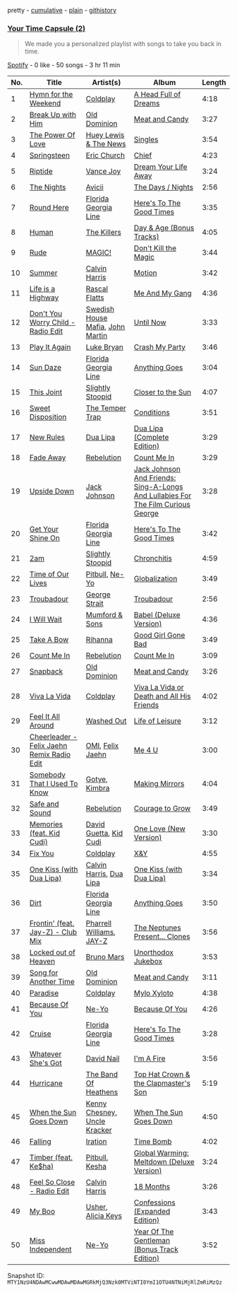 pretty - [cumulative](/playlists/cumulative/37i9dQZF1EuGR7rEA0UUF1.md) - [plain](/playlists/plain/37i9dQZF1EuGR7rEA0UUF1) - [githistory](https://github.githistory.xyz/mackorone/spotify-playlist-archive/blob/main/playlists/plain/37i9dQZF1EuGR7rEA0UUF1)

### [Your Time Capsule \(2\)](https://open.spotify.com/playlist/37i9dQZF1EuGR7rEA0UUF1)

> We made you a personalized playlist with songs to take you back in time.

[Spotify](https://open.spotify.com/user/spotify) - 0 like - 50 songs - 3 hr 11 min

| No. | Title | Artist(s) | Album | Length |
|---|---|---|---|---|
| 1 | [Hymn for the Weekend](https://open.spotify.com/track/3RiPr603aXAoi4GHyXx0uy) | [Coldplay](https://open.spotify.com/artist/4gzpq5DPGxSnKTe4SA8HAU) | [A Head Full of Dreams](https://open.spotify.com/album/3cfAM8b8KqJRoIzt3zLKqw) | 4:18 |
| 2 | [Break Up with Him](https://open.spotify.com/track/5ZManJDV3CexO66nRCkdiV) | [Old Dominion](https://open.spotify.com/artist/6y8XlgIV8BLlIg1tT1R10i) | [Meat and Candy](https://open.spotify.com/album/1G4WDlYjm0VqgyEymNJRcf) | 3:27 |
| 3 | [The Power Of Love](https://open.spotify.com/track/5TdoMP4B6UzPiJGnyBKxcJ) | [Huey Lewis & The News](https://open.spotify.com/artist/7A9yZMTrFZcgEWAX2kBfK6) | [Singles](https://open.spotify.com/album/1Wi401gN7Xc6sfhQKJAOht) | 3:54 |
| 4 | [Springsteen](https://open.spotify.com/track/05ZACkzW8YbRq3eFgIfSNB) | [Eric Church](https://open.spotify.com/artist/2IvkS5MXK0vPGnwyJsrEyV) | [Chief](https://open.spotify.com/album/5dtw6CoMhbrSj01YUvdQOF) | 4:23 |
| 5 | [Riptide](https://open.spotify.com/track/7yq4Qj7cqayVTp3FF9CWbm) | [Vance Joy](https://open.spotify.com/artist/10exVja0key0uqUkk6LJRT) | [Dream Your Life Away](https://open.spotify.com/album/6rIbiUMmZJfqJRnXhVxFvg) | 3:24 |
| 6 | [The Nights](https://open.spotify.com/track/0ct6r3EGTcMLPtrXHDvVjc) | [Avicii](https://open.spotify.com/artist/1vCWHaC5f2uS3yhpwWbIA6) | [The Days / Nights](https://open.spotify.com/album/0h2knr6qpiAq0tV5ri5JMF) | 2:56 |
| 7 | [Round Here](https://open.spotify.com/track/5T6DM9qjjngWnukcw0svkX) | [Florida Georgia Line](https://open.spotify.com/artist/3b8QkneNDz4JHKKKlLgYZg) | [Here's To The Good Times](https://open.spotify.com/album/5MH765pytbQasmDxXArTah) | 3:35 |
| 8 | [Human](https://open.spotify.com/track/1sTsuZTdANkiFd7T34H3nb) | [The Killers](https://open.spotify.com/artist/0C0XlULifJtAgn6ZNCW2eu) | [Day & Age \(Bonus Tracks\)](https://open.spotify.com/album/0Ug5scDXUIgGN8yanDBLQw) | 4:05 |
| 9 | [Rude](https://open.spotify.com/track/6RtPijgfPKROxEzTHNRiDp) | [MAGIC!](https://open.spotify.com/artist/0DxeaLnv6SyYk2DOqkLO8c) | [Don't Kill the Magic](https://open.spotify.com/album/0RZ4Ct4vegYBmL9g88TBNi) | 3:44 |
| 10 | [Summer](https://open.spotify.com/track/6YUTL4dYpB9xZO5qExPf05) | [Calvin Harris](https://open.spotify.com/artist/7CajNmpbOovFoOoasH2HaY) | [Motion](https://open.spotify.com/album/48zisMeiXniWLzOQghbPqS) | 3:42 |
| 11 | [Life is a Highway](https://open.spotify.com/track/2Fs18NaCDuluPG1DHGw1XG) | [Rascal Flatts](https://open.spotify.com/artist/0a1gHP0HAqALbEyxaD5Ngn) | [Me And My Gang](https://open.spotify.com/album/5XPdkIryKSpTKW21HUtvV0) | 4:36 |
| 12 | [Don't You Worry Child \- Radio Edit](https://open.spotify.com/track/1MlAkYV0nbRKWhhfvTt3zc) | [Swedish House Mafia](https://open.spotify.com/artist/1h6Cn3P4NGzXbaXidqURXs), [John Martin](https://open.spotify.com/artist/2auikkNYqigWStoHWK1Grq) | [Until Now](https://open.spotify.com/album/2OW1FFaG8vgbRl0WilKz1B) | 3:33 |
| 13 | [Play It Again](https://open.spotify.com/track/03fT3OHB9KyMtGMt2zwqCT) | [Luke Bryan](https://open.spotify.com/artist/0BvkDsjIUla7X0k6CSWh1I) | [Crash My Party](https://open.spotify.com/album/5M8gr5RV2eR6UkztC69ogB) | 3:46 |
| 14 | [Sun Daze](https://open.spotify.com/track/0El2Zyt68nYySFDG87hZgM) | [Florida Georgia Line](https://open.spotify.com/artist/3b8QkneNDz4JHKKKlLgYZg) | [Anything Goes](https://open.spotify.com/album/5NG7WZaCZZ12M5LJm0JcVc) | 3:04 |
| 15 | [This Joint](https://open.spotify.com/track/6wxGZ8D8lAuJpocaTAVVyL) | [Slightly Stoopid](https://open.spotify.com/artist/6MxlVTY6PmY8Nyn16fvxtb) | [Closer to the Sun](https://open.spotify.com/album/5FWZm9haAG0NhY6WmdS4oW) | 4:07 |
| 16 | [Sweet Disposition](https://open.spotify.com/track/49x8Zp5wDjoquBE1THLLCV) | [The Temper Trap](https://open.spotify.com/artist/4W48hZAnAHVOC2c8WH8pcq) | [Conditions](https://open.spotify.com/album/4NeSW0h0cdKXzjKxhCJmLl) | 3:51 |
| 17 | [New Rules](https://open.spotify.com/track/2xJCMIJfcNYDc5iR0sAm2O) | [Dua Lipa](https://open.spotify.com/artist/6M2wZ9GZgrQXHCFfjv46we) | [Dua Lipa \(Complete Edition\)](https://open.spotify.com/album/2wKlXxlwYDByrGY1aAUh6o) | 3:29 |
| 18 | [Fade Away](https://open.spotify.com/track/4TyCnstYu6LGrjka5WW6ft) | [Rebelution](https://open.spotify.com/artist/2WjvvwAX0mdWwq3aFuUdtc) | [Count Me In](https://open.spotify.com/album/05SuSxEPuEJI1RnwTcOCRg) | 3:29 |
| 19 | [Upside Down](https://open.spotify.com/track/6shRGWCtBUOPFLFTTqXZIC) | [Jack Johnson](https://open.spotify.com/artist/3GBPw9NK25X1Wt2OUvOwY3) | [Jack Johnson And Friends: Sing\-A\-Longs And Lullabies For The Film Curious George](https://open.spotify.com/album/3Jl7i9Vo0Ht4co9SqTFjQy) | 3:28 |
| 20 | [Get Your Shine On](https://open.spotify.com/track/6s9ICeczYOfbHHIaSMq9jd) | [Florida Georgia Line](https://open.spotify.com/artist/3b8QkneNDz4JHKKKlLgYZg) | [Here's To The Good Times](https://open.spotify.com/album/5MH765pytbQasmDxXArTah) | 3:42 |
| 21 | [2am](https://open.spotify.com/track/4cs6ORX8aKd6rtVdwAnnel) | [Slightly Stoopid](https://open.spotify.com/artist/6MxlVTY6PmY8Nyn16fvxtb) | [Chronchitis](https://open.spotify.com/album/2lKYJFAYLywsVOxLMRoAOe) | 4:59 |
| 22 | [Time of Our Lives](https://open.spotify.com/track/2bJvI42r8EF3wxjOuDav4r) | [Pitbull](https://open.spotify.com/artist/0TnOYISbd1XYRBk9myaseg), [Ne\-Yo](https://open.spotify.com/artist/21E3waRsmPlU7jZsS13rcj) | [Globalization](https://open.spotify.com/album/4EUf4YyNjuXypWY6W5wEDm) | 3:49 |
| 23 | [Troubadour](https://open.spotify.com/track/4qjmnM1aYvayCTDd0uuRKH) | [George Strait](https://open.spotify.com/artist/5vngPClqofybhPERIqQMYd) | [Troubadour](https://open.spotify.com/album/3dFuEcl4rdwVFH3CWYgRPJ) | 2:56 |
| 24 | [I Will Wait](https://open.spotify.com/track/5PRRthP9SLfbXB359MfIWv) | [Mumford & Sons](https://open.spotify.com/artist/3gd8FJtBJtkRxdfbTu19U2) | [Babel \(Deluxe Version\)](https://open.spotify.com/album/5tFS6ENAcvCW1V8uKYuk5m) | 4:36 |
| 25 | [Take A Bow](https://open.spotify.com/track/39afswHs17v53znQm1gDTY) | [Rihanna](https://open.spotify.com/artist/5pKCCKE2ajJHZ9KAiaK11H) | [Good Girl Gone Bad](https://open.spotify.com/album/1YhbfKnjrFgnYyWz6cn9mN) | 3:49 |
| 26 | [Count Me In](https://open.spotify.com/track/0BweE3lWBMXRPWWLtLV5z8) | [Rebelution](https://open.spotify.com/artist/2WjvvwAX0mdWwq3aFuUdtc) | [Count Me In](https://open.spotify.com/album/05SuSxEPuEJI1RnwTcOCRg) | 3:09 |
| 27 | [Snapback](https://open.spotify.com/track/7I5fYc4qKJddht8Ozhqqdx) | [Old Dominion](https://open.spotify.com/artist/6y8XlgIV8BLlIg1tT1R10i) | [Meat and Candy](https://open.spotify.com/album/1G4WDlYjm0VqgyEymNJRcf) | 3:26 |
| 28 | [Viva La Vida](https://open.spotify.com/track/1mea3bSkSGXuIRvnydlB5b) | [Coldplay](https://open.spotify.com/artist/4gzpq5DPGxSnKTe4SA8HAU) | [Viva La Vida or Death and All His Friends](https://open.spotify.com/album/1CEODgTmTwLyabvwd7HBty) | 4:02 |
| 29 | [Feel It All Around](https://open.spotify.com/track/4V0x90QcMh4ZxwHzEWOdtK) | [Washed Out](https://open.spotify.com/artist/5juOkIIy18sFw9L30syt1Z) | [Life of Leisure](https://open.spotify.com/album/1jMTPWTHJhsZev04IbmyCC) | 3:12 |
| 30 | [Cheerleader \- Felix Jaehn Remix Radio Edit](https://open.spotify.com/track/7vFoFDWqTX0mHzLfrF1Cfy) | [OMI](https://open.spotify.com/artist/5MouCg6ta7zAxsfMEbc1uh), [Felix Jaehn](https://open.spotify.com/artist/4bL2B6hmLlMWnUEZnorEtG) | [Me 4 U](https://open.spotify.com/album/7cVXH4slEYzGjDh498OFyL) | 3:00 |
| 31 | [Somebody That I Used To Know](https://open.spotify.com/track/1qDrWA6lyx8cLECdZE7TV7) | [Gotye](https://open.spotify.com/artist/2AsusXITU8P25dlRNhcAbG), [Kimbra](https://open.spotify.com/artist/6hk7Yq1DU9QcCCrz9uc0Ti) | [Making Mirrors](https://open.spotify.com/album/4G2rJNhsKOE6iHgtUqZ0Ye) | 4:04 |
| 32 | [Safe and Sound](https://open.spotify.com/track/5GQaLen4w5m5YiJmzYfegN) | [Rebelution](https://open.spotify.com/artist/2WjvvwAX0mdWwq3aFuUdtc) | [Courage to Grow](https://open.spotify.com/album/581TFVtaXAO5GeU5Ry324y) | 3:49 |
| 33 | [Memories \(feat\. Kid Cudi\)](https://open.spotify.com/track/0Xh6R6XLoTDRBYriQRgkHj) | [David Guetta](https://open.spotify.com/artist/1Cs0zKBU1kc0i8ypK3B9ai), [Kid Cudi](https://open.spotify.com/artist/0fA0VVWsXO9YnASrzqfmYu) | [One Love \(New Version\)](https://open.spotify.com/album/4uZaHeEPBWpLilXGg5sJs1) | 3:30 |
| 34 | [Fix You](https://open.spotify.com/track/7LVHVU3tWfcxj5aiPFEW4Q) | [Coldplay](https://open.spotify.com/artist/4gzpq5DPGxSnKTe4SA8HAU) | [X&Y](https://open.spotify.com/album/4E7bV0pzG0LciBSWTszra6) | 4:55 |
| 35 | [One Kiss \(with Dua Lipa\)](https://open.spotify.com/track/7ef4DlsgrMEH11cDZd32M6) | [Calvin Harris](https://open.spotify.com/artist/7CajNmpbOovFoOoasH2HaY), [Dua Lipa](https://open.spotify.com/artist/6M2wZ9GZgrQXHCFfjv46we) | [One Kiss \(with Dua Lipa\)](https://open.spotify.com/album/7GEzhoTiqcPYkOprWQu581) | 3:34 |
| 36 | [Dirt](https://open.spotify.com/track/5CXnIPD6rTjszYYQm6fY2P) | [Florida Georgia Line](https://open.spotify.com/artist/3b8QkneNDz4JHKKKlLgYZg) | [Anything Goes](https://open.spotify.com/album/5NG7WZaCZZ12M5LJm0JcVc) | 3:50 |
| 37 | [Frontin' \(feat\. Jay\-Z\) \- Club Mix](https://open.spotify.com/track/1SyRNJfG1x58EFsWR8EM2k) | [Pharrell Williams](https://open.spotify.com/artist/2RdwBSPQiwcmiDo9kixcl8), [JAY\-Z](https://open.spotify.com/artist/3nFkdlSjzX9mRTtwJOzDYB) | [The Neptunes Present..\. Clones](https://open.spotify.com/album/5pmDcxTVPDS9y8Wl1661DY) | 3:56 |
| 38 | [Locked out of Heaven](https://open.spotify.com/track/5g7sDjBhZ4I3gcFIpkrLuI) | [Bruno Mars](https://open.spotify.com/artist/0du5cEVh5yTK9QJze8zA0C) | [Unorthodox Jukebox](https://open.spotify.com/album/4xWulj18AGahlyuZPulaGe) | 3:53 |
| 39 | [Song for Another Time](https://open.spotify.com/track/7px4t7HGiuMUvFkEOpZEwp) | [Old Dominion](https://open.spotify.com/artist/6y8XlgIV8BLlIg1tT1R10i) | [Meat and Candy](https://open.spotify.com/album/1G4WDlYjm0VqgyEymNJRcf) | 3:11 |
| 40 | [Paradise](https://open.spotify.com/track/7wBrglFVTNCcW6IhdgBkm1) | [Coldplay](https://open.spotify.com/artist/4gzpq5DPGxSnKTe4SA8HAU) | [Mylo Xyloto](https://open.spotify.com/album/5GykKNn2KjofEoA8SpNnuw) | 4:38 |
| 41 | [Because Of You](https://open.spotify.com/track/6CFPFnS9EcLs2I0nWqtWci) | [Ne\-Yo](https://open.spotify.com/artist/21E3waRsmPlU7jZsS13rcj) | [Because Of You](https://open.spotify.com/album/52q9xNv8COtSU9phlbO5sg) | 4:26 |
| 42 | [Cruise](https://open.spotify.com/track/0i5el041vd6nxrGEU8QRxy) | [Florida Georgia Line](https://open.spotify.com/artist/3b8QkneNDz4JHKKKlLgYZg) | [Here's To The Good Times](https://open.spotify.com/album/5MH765pytbQasmDxXArTah) | 3:28 |
| 43 | [Whatever She's Got](https://open.spotify.com/track/4PJXT82AZtlDW4Q71b43oz) | [David Nail](https://open.spotify.com/artist/4DZGvSv2oMkBUnPz67E6z6) | [I'm A Fire](https://open.spotify.com/album/53ljIT3F5IV2YP0fVdlSGo) | 3:56 |
| 44 | [Hurricane](https://open.spotify.com/track/3s5NrHgyTkuinl0TgHCHeK) | [The Band Of Heathens](https://open.spotify.com/artist/5K4gVy6DhNd39mSjuK95Y7) | [Top Hat Crown & the Clapmaster's Son](https://open.spotify.com/album/0JGmK6gTeDeca4ijGPEUaf) | 5:19 |
| 45 | [When the Sun Goes Down](https://open.spotify.com/track/5vLonpxn4VN0A8GtQOBSG0) | [Kenny Chesney](https://open.spotify.com/artist/3grHWM9bx2E9vwJCdlRv9O), [Uncle Kracker](https://open.spotify.com/artist/2DnqqkzzDKm3vAoyHtn8So) | [When The Sun Goes Down](https://open.spotify.com/album/052CF6cpp0nAH67yuUrIp7) | 4:50 |
| 46 | [Falling](https://open.spotify.com/track/2AYYcN4peKnclIL7DCS1cu) | [Iration](https://open.spotify.com/artist/0q9lPhJHW5R9J7RXIJRbTk) | [Time Bomb](https://open.spotify.com/album/7tpmddve0IbKFV7vg6K73Y) | 4:02 |
| 47 | [Timber \(feat\. Ke$ha\)](https://open.spotify.com/track/3cHyrEgdyYRjgJKSOiOtcS) | [Pitbull](https://open.spotify.com/artist/0TnOYISbd1XYRBk9myaseg), [Kesha](https://open.spotify.com/artist/6LqNN22kT3074XbTVUrhzX) | [Global Warming: Meltdown \(Deluxe Version\)](https://open.spotify.com/album/2F7tejLHzTqFq2XLol9ZGy) | 3:24 |
| 48 | [Feel So Close \- Radio Edit](https://open.spotify.com/track/1gihuPhrLraKYrJMAEONyc) | [Calvin Harris](https://open.spotify.com/artist/7CajNmpbOovFoOoasH2HaY) | [18 Months](https://open.spotify.com/album/7w19PFbxAjwZ7UVNp9z0uT) | 3:26 |
| 49 | [My Boo](https://open.spotify.com/track/68vgtRHr7iZHpzGpon6Jlo) | [Usher](https://open.spotify.com/artist/23zg3TcAtWQy7J6upgbUnj), [Alicia Keys](https://open.spotify.com/artist/3DiDSECUqqY1AuBP8qtaIa) | [Confessions \(Expanded Edition\)](https://open.spotify.com/album/1RM6MGv6bcl6NrAG8PGoZk) | 3:43 |
| 50 | [Miss Independent](https://open.spotify.com/track/34ceTg8ChN5HjrqiIYCn9Q) | [Ne\-Yo](https://open.spotify.com/artist/21E3waRsmPlU7jZsS13rcj) | [Year Of The Gentleman \(Bonus Track Edition\)](https://open.spotify.com/album/6dTn9vJSxVTIGm4Cu5dH4x) | 3:52 |

Snapshot ID: `MTY1NzU4NDAwMCwwMDAwMDAwMGRkMjQ3Nzk0MTViNTI0YmI1OTU4NTNiMjRlZmRiMzQz`

